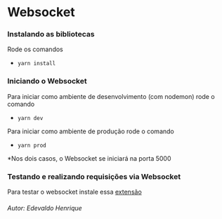 # Websocket

### Instalando as bibliotecas

Rode os comandos

- `yarn install`

### Iniciando o Websocket

Para iniciar como ambiente de desenvolvimento (com nodemon) rode o comando

- `yarn dev`

Para iniciar como ambiente de produção rode o comando

- `yarn prod`

*Nos dois casos, o Websocket se iniciará na porta 5000

### Testando e realizando requisições via Websocket

Para testar o websocket instale essa [extensão](https://chrome.google.com/webstore/detail/smart-websocket-client/omalebghpgejjiaoknljcfmglgbpocdp)

###### Autor: Edevaldo Henrique

